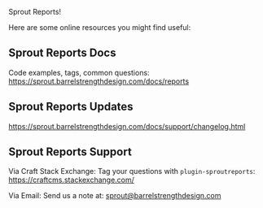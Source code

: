 Sprout Reports!

Here are some online resources you might find useful:

Sprout Reports Docs
------------------------------------------------------------
Code examples, tags, common questions:
https://sprout.barrelstrengthdesign.com/docs/reports


Sprout Reports Updates
------------------------------------------------------------
https://sprout.barrelstrengthdesign.com/docs/support/changelog.html


Sprout Reports Support
------------------------------------------------------------

Via Craft Stack Exchange: Tag your questions with `plugin-sproutreports`:
https://craftcms.stackexchange.com/

Via Email:
Send us a note at: sprout@barrelstrengthdesign.com
